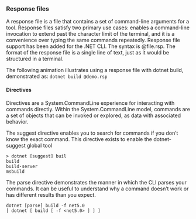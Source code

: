 ﻿### Response files

A response file is a file that contains a set of command-line arguments for a tool. Response files satisfy two primary use cases: enables a command-line invocation to extend past the character limit of the terminal, and it is a convenience over typing the same commands repeatedly. Response file support has been added for the .NET CLI. The syntax is @file.rsp. The format of the response file is a single line of text, just as it would be structured in a terminal.

The following animation illustrates using a response file with dotnet build, demonstrated as: `dotnet build @demo.rsp`

#### Directives

Directives are a System.CommandLine experience for interacting with commands directly. Within the System.CommandLine model, commands are a set of objects that can be invoked or explored, as data with associated behavior.

The suggest directive enables you to search for commands if you don’t know the exact command. This directive exists to enable the dotnet-suggest global tool

```
> dotnet [suggest] buil
build
build-server
msbuild
```

The parse directive demonstrates the manner in which the CLI parses your commands. It can be useful to understand why a command doesn’t work or has different results than you expect.

```
dotnet [parse] build -f net5.0
[ dotnet [ build [ -f <net5.0> ] ] ]
```
